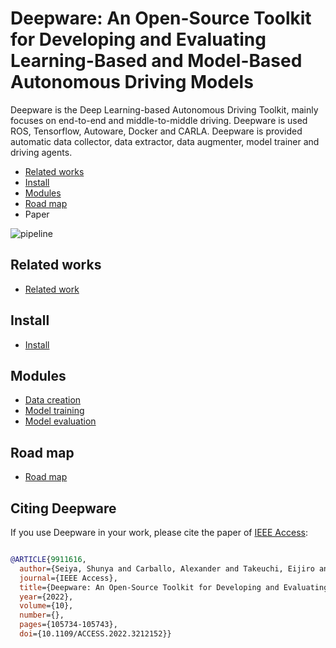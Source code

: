 # Deepware: An Open-Source Toolkit for Developing and Evaluating Learning-Based and Model-Based Autonomous Driving Models

Deepware is the Deep Learning-based Autonomous Driving Toolkit, mainly focuses on end-to-end and middle-to-middle driving. Deepware is used ROS, Tensorflow, Autoware, Docker and CARLA. Deepware is provided automatic data collector, data extractor, data augmenter, model trainer and driving agents.

* [Related works](#Related-works)
* [Install](#Install)
* [Modules](#Modules)
* [Road map](#Road-map)
* Paper


![pipeline](https://github.com/shunchan0677/deepware/blob/master/pipeline.png)

## Related works

*  [Related work](https://github.com/shunchan0677/deepware/blob/master/docs/RelatedWork.md)

## Install

*  [Install](https://github.com/shunchan0677/deepware/blob/master/docs/Install.md)

## Modules

*  [Data creation](https://github.com/shunchan0677/deepware/blob/master/docs/DataCreation.md)
*  [Model training](https://github.com/shunchan0677/deepware/blob/master/docs/ModelTraining.md)
*  [Model evaluation](https://github.com/shunchan0677/deepware/blob/master/docs/ModelEvaluation.md)

## Road map

*  [Road map](https://github.com/shunchan0677/deepware/blob/master/docs/RoadMap.md)

## Citing Deepware

If you use Deepware in your work, please cite the paper of [IEEE Access](https://ieeexplore.ieee.org/document/9911616):

```bibtex

@ARTICLE{9911616,
  author={Seiya, Shunya and Carballo, Alexander and Takeuchi, Eijiro and Takeda, Kazuya},
  journal={IEEE Access}, 
  title={Deepware: An Open-Source Toolkit for Developing and Evaluating Learning-Based and Model-Based Autonomous Driving Models}, 
  year={2022},
  volume={10},
  number={},
  pages={105734-105743},
  doi={10.1109/ACCESS.2022.3212152}}

```

